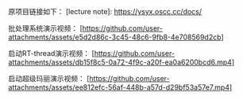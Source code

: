原项目链接如下：
[lecture note]: https://ysyx.oscc.cc/docs/

批处理系统演示视频：
[https://github.com/user-attachments/assets/e5d2d86c-3c45-48c6-9fb8-4e708569d2cb]

启动RT-thread演示视频：
[https://github.com/user-attachments/assets/db15f8c5-0a72-4f9c-a20f-ea0a6200bcd6.mp4]


启动超级玛丽演示视频：
[https://github.com/user-attachments/assets/ee812efc-56af-448b-a57d-d29bf53a57e7.mp4]
